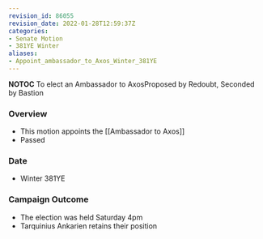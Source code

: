 ```yaml
---
revision_id: 86055
revision_date: 2022-01-28T12:59:37Z
categories:
- Senate Motion
- 381YE Winter
aliases:
- Appoint_ambassador_to_Axos_Winter_381YE
---
```



__NOTOC__
To elect an Ambassador to AxosProposed by Redoubt, Seconded by Bastion 

### Overview
* This motion appoints the [[Ambassador to Axos]]
* Passed
### Date
* Winter 381YE
### Campaign Outcome
* The election was held Saturday 4pm
* Tarquinius Ankarien retains their position